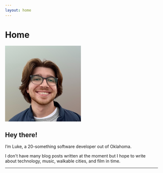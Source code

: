 ```yaml
---
layout: home
---
```


# Home

<img src="../images/me.png" alt="Me" width="250">

## Hey there!
I’m Luke, a 20-something software developer out of Oklahoma.

I don't have many blog posts written at the moment but I hope to write about technology, music, walkable cities, and film in time.

---